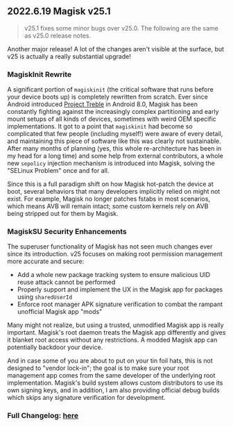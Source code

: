 ## 2022.6.19 Magisk v25.1

> v25.1 fixes some minor bugs over v25.0. The following are the same as v25.0 release notes.

Another major release! A lot of the changes aren't visible at the surface, but v25 is actually a really substantial upgrade!

### MagiskInit Rewrite

A significant portion of `magiskinit` (the critical software that runs before your device boots up) is completely rewritten from scratch. Ever since Android introduced [Project Treble](https://android-developers.googleblog.com/2017/05/here-comes-treble-modular-base-for.html) in Android 8.0, Magisk has been constantly fighting against the increasingly complex partitioning and early mount setups of all kinds of devices, sometimes with weird OEM specific implementations. It got to a point that `magiskinit` had become so complicated that few people (including myself!) were aware of every detail, and maintaining this piece of software like this was clearly not sustainable. After many months of planning (yes, this whole re-architecture has been in my head for a long time) and some help from external contributors, a whole new `sepolicy` injection mechanism is introduced into Magisk, solving the "SELinux Problem" once and for all.

Since this is a full paradigm shift on how Magisk hot-patch the device at boot, several behaviors that many developers implicitly relied on might not exist. For example, Magisk no longer patches fstabs in most scenarios, which means AVB will remain intact; some custom kernels rely on AVB being stripped out for them by Magisk.

### MagiskSU Security Enhancements

The superuser functionality of Magisk has not seen much changes ever since its introduction. v25 focuses on making root permission management more accurate and secure:

- Add a whole new package tracking system to ensure malicious UID reuse attack cannot be performed
- Properly support and implement the UX in the Magisk app for packages using `sharedUserId`
- Enforce root manager APK signature verification to combat the rampant unofficial Magisk app "mods"

Many might not realize, but using a trusted, unmodified Magisk app is really important. Magisk's root daemon treats the Magisk app differently and gives it blanket root access without any restrictions. A modded Magisk app can potentially backdoor your device.

And in case some of you are about to put on your tin foil hats, this is not designed to "vendor lock-in"; the goal is to make sure your root management app comes from the same developer of the underlying root implementation. Magisk's build system allows custom distributors to use its own signing keys, and in addition, I am also providing official debug builds which skips any signature verification for development.

### Full Changelog: [here](https://topjohnwu.github.io/Magisk/changes.html)
